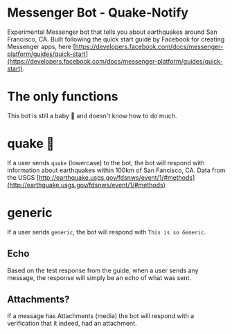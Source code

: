 # Messenger Bot - Quake-Notify
Experimental Messenger bot that tells you about earthquakes around San Francisco, CA. Built following the quick start guide by Facebook for creating Messenger apps, here [https://developers.facebook.com/docs/messenger-platform/guides/quick-start](https://developers.facebook.com/docs/messenger-platform/guides/quick-start).

# The only functions
This bot is still a baby 🐣 and doesn't know how to do much.

# quake 🙌
If a user sends `quake` (lowercase) to the bot, the bot will respond with information about earthquakes within 100km of San Fancisco, CA. Data from the USGS [http://earthquake.usgs.gov/fdsnws/event/1/#methods](http://earthquake.usgs.gov/fdsnws/event/1/#methods)

# generic
If a user sends `generic`, the bot will respond with `This is so Generic`.

## Echo
Based on the test response from the guide, when a user sends any message, the response will simply be an echo of what was sent.

## Attachments?
If a message has Attachments (media) the bot will respond with a verification that it indeed, had an attachment.
